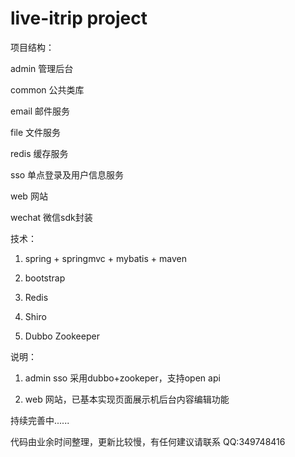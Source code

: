 # live-itrip  project

项目结构：

admin 管理后台

common 公共类库

email 邮件服务

file 文件服务

redis 缓存服务

sso 单点登录及用户信息服务

web 网站

wechat 微信sdk封装

技术：

1. spring + springmvc + mybatis + maven

2. bootstrap

3. Redis

4. Shiro

5. Dubbo Zookeeper

说明：

1. admin sso 采用dubbo+zookeper，支持open api

2. web 网站，已基本实现页面展示机后台内容编辑功能

持续完善中......


代码由业余时间整理，更新比较慢，有任何建议请联系 QQ:349748416
